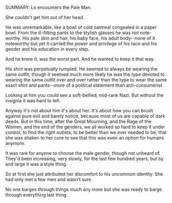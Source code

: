 SUMMARY: Lo encounters the Pale Man. 

She couldn't get him out of her head. 

He was unremarkable, like a bowl of cold oatmeal congealed in a paper bowl.  From the ill-fitting pants to the stylish glasses he was not note-worthy.  His pale skin and hair, his baby face, his adult body--none of it noteworthy but yet it carried the power and privilege of his race and his gender and his education in every step. 

And he knew it, was the worst part.  And he wanted to keep it that way. 

His shirt was perpetually rumpled.  He seemed to always be wearing the same outfit, though it seemed much more likely he was the type devoted to wearing the same outfit over and over rather than the type to wear the same exact shirt and pants--more of a political statement than anti-consumerist. 

Looking at him you could see a soft-bellied, mid-rank Nazi.  But without the insignia it was hard to tell. 

Anyway it's not about him it's about her. It's about how you can brush against pure evil and barely notice, because most of us are capable of dark deeds.  But in this time, after the Great Mourning, and the Rage of the Women, and the end of the genders, we all worked so hard to keep it under control, to find the right outlets, to be better than we ever needed to be, that she was shaken to her core to see that this was even an option for humans anymore. 

It was rare for anyone to choose the male gender, though not unheard of.  They'd been increasing, very slowly, for the last few hundred years, but by and large it was a style thing. 

So at first she just attributed her discomfort to his uncommon identity.  She had only met a few men and wasn't sure 

No one barges through things much any more but she was ready to barge through everything last thing.  
